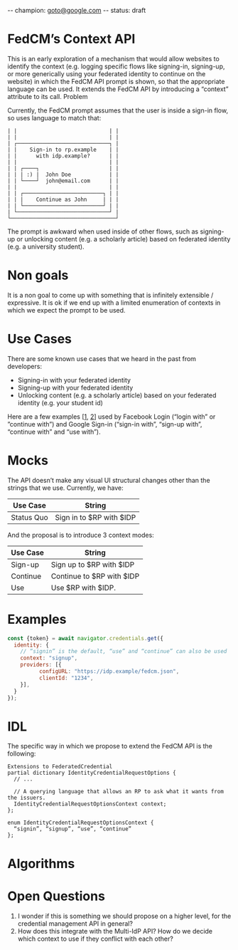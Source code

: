 -- champion: goto@google.com
-- status: draft

# FedCM’s Context API

This is an early exploration of a mechanism that would allow websites to identify the context (e.g. logging specific flows like signing-in, signing-up, or more generically using your federated identity to continue on the website) in which the FedCM API prompt is shown, so that the appropriate language can be used. It extends the FedCM API by introducing a “context” attribute to its call.
Problem

Currently, the FedCM prompt assumes that the user is inside a sign-in flow, so uses language to match that:

```
| |                             | |
| |                             | |
| ┌─────────────────────────────┐ |
| |    Sign-in to rp.example    | |
| |      with idp.example?      | |
| |                             | |
| | ┌────┐                      | |
| | | :) |  John Doe            | |
| | └────┘  john@email.com      | |
| |                             | |
| | ┌─────────────────────────┐ | |
| | |    Continue as John     | | |
| | └─────────────────────────┘ | |
| └─────────────────────────────┘ |
└─────────────────────────────────┘
```

The prompt is awkward when used inside of other flows, such as signing-up or unlocking content (e.g. a scholarly article) based on federated identity (e.g. a university student).

# Non goals

It is a non goal to come up with something that is infinitely extensible / expressive. It is ok if we end up with a limited enumeration of contexts in which we expect the prompt to be used.

# Use Cases

There are some known use cases that we heard in the past from developers:

- Signing-in with your federated identity
- Signing-up with your federated identity
- Unlocking content (e.g. a scholarly article) based on your federated identity (e.g. your student id)

Here are a few examples [[1](https://developers.facebook.com/docs/facebook-login/web/login-button/), [2](https://developers.google.com/identity/gsi/web/guides/change-sign-in-context)] used by Facebook Login (“login with” or ”continue with”) and Google Sign-in (“sign-in with”, “sign-up with”, “continue with” and “use with”).

# Mocks

The API doesn’t make any visual UI structural changes other than the strings that we use. Currently, we have:

| Use Case     | String                                |
| ------------ | ------------------------------------- |
| Status Quo   | Sign in to $RP with $IDP              |

And the proposal is to introduce 3 context modes:

| Use Case     | String                                |
| ------------ | ------------------------------------- |
| Sign-up      |  Sign up to $RP with $IDP             |
| Continue     |  Continue to $RP with $IDP            |
| Use          |  Use $RP with $IDP.                   |

# Examples

```js
const {token} = await navigator.credentials.get({
  identity: {
    // “signin” is the default, “use” and “continue” can also be used
    context: "signup", 
    providers: [{
          configURL: "https://idp.example/fedcm.json",
          clientId: "1234",
    }],
  }
});
```

# IDL

The specific way in which we propose to extend the FedCM API is the following:

```
Extensions to FederatedCredential
partial dictionary IdentityCredentialRequestOptions {
  // ...

  // A querying language that allows an RP to ask what it wants from the issuers.
  IdentityCredentialRequestOptionsContext context;
};

enum IdentityCredentialRequestOptionsContext {
  “signin”, “signup”, “use”, “continue”
};
```

# Algorithms

# Open Questions

1. I wonder if this is something we should propose on a higher level, for the credential management API in general?
1. How does this integrate with the Multi-IdP API? How do we decide which context to use if they conflict with each other?

